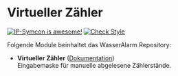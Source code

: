 # Virtueller Zähler

[![IP-Symcon is awesome!](https://img.shields.io/badge/IP--Symcon-4.2-blue.svg)](https://www.symcon.de)
[![Check Style](https://github.com/symcon/VirtuellerZaehler/workflows/Check%20Style/badge.svg)](https://github.com/symcon/VirtuellerZaehler/actions)

Folgende Module beinhaltet das WasserAlarm Repository:

- __Virtueller Zähler__ ([Dokumentation](VirtuellerZaehler))  
	Eingabemaske für manuelle abgelesene Zählerstände.